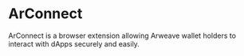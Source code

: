 # ArConnect

ArConnect is a browser extension allowing Arweave wallet holders to interact with dApps securely and easily.
